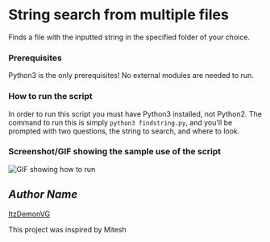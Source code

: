 
# String search from multiple files
Finds a file with the inputted string in the specified folder of your choice.

### Prerequisites
Python3 is the only prerequisites! No external modules are needed to run.

### How to run the script
In order to run this script you must have Python3 installed, not Python2. The command to run this is simply `python3 findstring.py`, and you'll be prompted with two questions, the string to search, and where to look.

### Screenshot/GIF showing the sample use of the script
![GIF showing how to run](https://i.imgur.com/2y7HdGV.gif)

## *Author Name*
[ItzDemonVG](https://github.com/ItzDemonVG)

This project was inspired by Mitesh